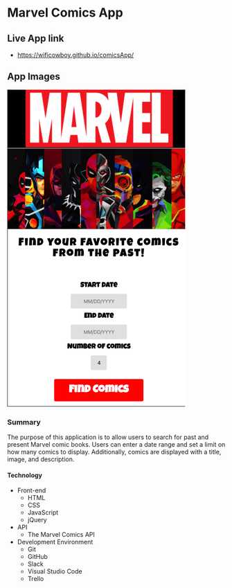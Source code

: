 # Marvel Comics App
## Live App link
* https://wificowboy.github.io/comicsApp/
## App Images
![main screen](assets/main.png "main page")


### Summary
The purpose of this application is to allow users to search for past and present Marvel comic books. Users can enter a date range and set a limit on how many comics to display. Additionally, comics are displayed with a title, image, and description.
#### Technology
* Front-end
  * HTML
  * CSS 
  * JavaScript
  * jQuery 
* API
  * The Marvel Comics API
* Development Environment
  * Git
  * GitHub 
  * Slack
  * Visual Studio Code
  * Trello

